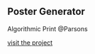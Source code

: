 ## Poster Generator

Algorithmic Print @Parsons

[visit the project](https://jessiejessje.github.io/algo-print/)
